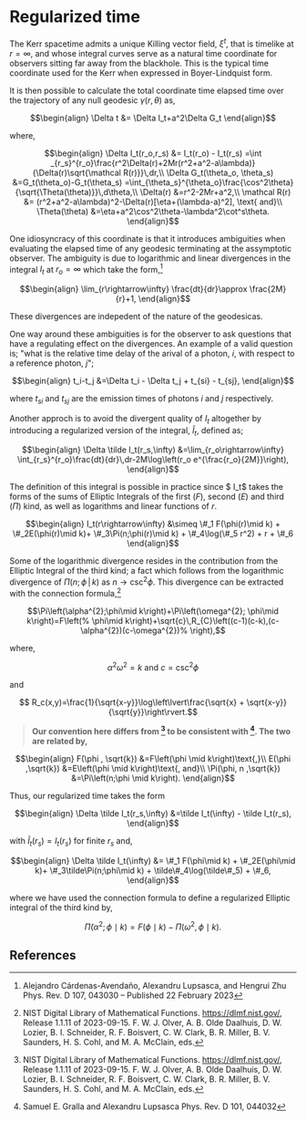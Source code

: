 # Regularized time

The Kerr spacetime admits a unique Killing vector field, $\xi^t$, that is timelike at $r=\infty$, and whose integral curves serve as a natural time coordinate for observers sitting far away from the blackhole.
This is the typical time coordinate used for the Kerr when expressed in Boyer-Lindquist form.

It is then possible to calculate the total coordinate time elapsed time over the trajectory of any null geodesic $\gamma(r,\theta)$ as,

```math
\begin{align}
    \Delta t
        &= \Delta I_t+a^2\Delta G_t
\end{align}
```
where,
```math
\begin{align}
    \Delta I_t(r_o,r_s)
        &= I_t(r_o) - I_t(r_s)
        =\int
    _{r_s}^{r_o}\frac{r^2\Delta(r)+2Mr(r^2+a^2-a\lambda)}{\Delta(r)\sqrt{\mathcal R(r)}}\,dr,\\
    \Delta G_t(\theta_o, \theta_s)
        &=G_t(\theta_o)-G_t(\theta_s)
        =\int_{\theta_s}^{\theta_o}\frac{\cos^2\theta}{\sqrt{\Theta(\theta)}}\,d\theta,\\
    \Delta(r)
        &=r^2-2Mr+a^2,\\
    \mathcal R(r)
        &= (r^2+a^2-a\lambda)^2-\Delta(r)[\eta+(\lambda-a)^2], \text{ and}\\
    \Theta(\theta)
        &=\eta+a^2\cos^2\theta-\lambda^2\cot^s\theta.
\end{align}
```

One idiosyncracy of this coordinate is that it introduces ambiguities when evaluating the elapsed time of any geodesic terminating at the assymptotic observer.
The ambiguity is due to logarithmic and linear divergences in the integral $I_t$ at $r_o=\infty$ which take the form,[^CAZ]
```math
\begin{align}
    \lim_{r\rightarrow\infty} \frac{dt}{dr}\approx \frac{2M}{r}+1,
\end{align}
```
These divergences are indepedent of the nature of the geodesicas.

One way around these ambiguities is for the observer to ask questions that have a regulating effect on the divergences.
An example of a valid question is; "what is the relative time delay of the arival of a photon, $i$, with respect to a reference photon, $j$";
```math
\begin{align}
    t_i-t_j
        &=\Delta t_i - \Delta t_j + t_{si} - t_{sj},
\end{align}
```
where $t_{si}$ and $t_{sj}$ are the emission times of photons $i$ and $j$ respectively. 

Another approch is to avoid the divergent quality of $I_t$ altogether by introducing a regularized version of the integral, $\tilde I_t$, defined as;
```math
\begin{align}
    \Delta \tilde I_t(r_s,\infty)
        &=\lim_{r_o\rightarrow\infty} \int_{r_s}^{r_o}\frac{dt}{dr}\,dr-2M\log\left(r_o e^{\frac{r_o}{2M}}\right),
\end{align}
```

The definition of this integral is possible in practice since $ I_t$ takes the forms of the sums of Elliptic Integrals of the first $(F)$, second $(E)$ and third $(\Pi)$ kind, as well as logarithms and linear functions of $r$.

```math
\begin{align}
    I_t(r\rightarrow\infty)
        &\simeq \#_1 F(\phi(r)\mid k) + \#_2E(\phi(r)\mid k)+ \#_3\Pi(n;\phi(r)\mid k) + \#_4\log(\#_5 r^2) + r + \#_6
\end{align}
```
Some of the logarithmic divergence resides in the contribution from the Elliptic Integral of the third kind; a fact which follows from the logarithmic divergence of $\Pi(n;\phi\,|\,k)$ as $n\rightarrow \csc^2\phi$.
This divergence can be extracted with the connection formula,[^DLMF]
```math
\Pi\left(\alpha^{2};\phi\mid k\right)+\Pi\left(\omega^{2}; \phi\mid k\right)=F\left(%
\phi\mid k\right)+\sqrt{c}\,R_{C}\left((c-1)(c-k),(c-\alpha^{2})(c-\omega^{2})%
\right),
```
where,
```math
\alpha^2\omega^2=k\text{ and }c=\csc^2\phi
```
and
```math
    R_c(x,y)=\frac{1}{\sqrt{x-y}}\log\left\lvert\frac{\sqrt{x} + \sqrt{x-y}}{\sqrt{y}}\right\rvert.
```

>**Our convention here differs from [^DLMF] to be consistent with [^GL]. The two are related by,**
```math
\begin{align}
 F(\phi , \sqrt{k})
    &=F\left(\phi \mid k\right)\text{,}\\ 
E(\phi ,\sqrt{k})
    &=E\left(\phi \mid k\right)\text{, and}\\ 
\Pi(\phi, n ,\sqrt{k})
    &=\Pi\left(n;\phi \mid k\right).
\end{align}
```

Thus, our regularized time takes the form 
```math
\begin{align}
    \Delta \tilde I_t(r_s,\infty)
        &=\tilde I_t(\infty) - \tilde I_t(r_s),
\end{align}
```
with $\tilde I_t(r_s)=I_t(r_s)$ for finite $r_s$ and,
```math
\begin{align}
    \Delta \tilde I_t(\infty)
        &= \#_1 F(\phi\mid k) + \#_2E(\phi\mid k)+ \#_3\tilde\Pi(n;\phi\mid k) + \tilde\#_4\log(\tilde\#_5) + \#_6,
\end{align}
```
where we have used the connection formula to define a regularized Elliptic integral of the third kind by,
```math
\tilde \Pi(\alpha^2; \phi\mid k)
    =F(\phi\mid k) - \Pi(\omega^2, \phi\mid k).
```

## References
[^CAZ]: Alejandro Cárdenas-Avendaño, Alexandru Lupsasca, and Hengrui Zhu Phys. Rev. D 107, 043030 – Published 22 February 2023

[^DLMF]: NIST Digital Library of Mathematical Functions. https://dlmf.nist.gov/, Release 1.1.11 of 2023-09-15. F. W. J. Olver, A. B. Olde Daalhuis, D. W. Lozier, B. I. Schneider, R. F. Boisvert, C. W. Clark, B. R. Miller, B. V. Saunders, H. S. Cohl, and M. A. McClain, eds.

[^GL]: Samuel E. Gralla and Alexandru Lupsasca Phys. Rev. D 101, 044032